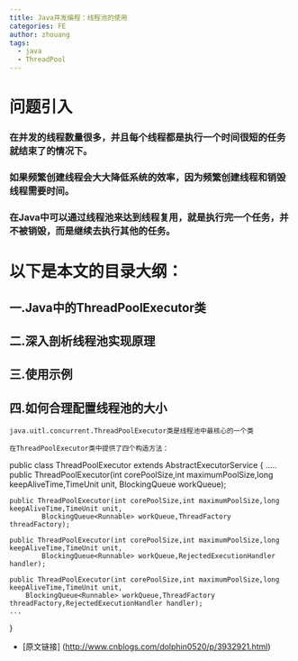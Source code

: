 ```yaml
---
title: Java并发编程：线程池的使用
categories: FE
author: zhouang
tags:
  - java
  - ThreadPool
---
```


# 问题引入

### 在并发的线程数量很多，并且每个线程都是执行一个时间很短的任务就结束了的情况下。
### 如果频繁创建线程会大大降低系统的效率，因为频繁创建线程和销毁线程需要时间。
### 在Java中可以通过线程池来达到线程复用，就是执行完一个任务，并不被销毁，而是继续去执行其他的任务。

# 以下是本文的目录大纲：

## 一.Java中的ThreadPoolExecutor类

## 二.深入剖析线程池实现原理

## 三.使用示例

## 四.如何合理配置线程池的大小




	java.uitl.concurrent.ThreadPoolExecutor类是线程池中最核心的一个类
	
	在ThreadPoolExecutor类中提供了四个构造方法：

public class ThreadPoolExecutor extends AbstractExecutorService {
    .....
    public ThreadPoolExecutor(int corePoolSize,int maximumPoolSize,long keepAliveTime,TimeUnit unit,
            BlockingQueue<Runnable> workQueue);
 
    public ThreadPoolExecutor(int corePoolSize,int maximumPoolSize,long keepAliveTime,TimeUnit unit,
            BlockingQueue<Runnable> workQueue,ThreadFactory threadFactory);
 
    public ThreadPoolExecutor(int corePoolSize,int maximumPoolSize,long keepAliveTime,TimeUnit unit,
            BlockingQueue<Runnable> workQueue,RejectedExecutionHandler handler);
 
    public ThreadPoolExecutor(int corePoolSize,int maximumPoolSize,long keepAliveTime,TimeUnit unit,
        BlockingQueue<Runnable> workQueue,ThreadFactory threadFactory,RejectedExecutionHandler handler);
    ...
}



- [原文链接] (http://www.cnblogs.com/dolphin0520/p/3932921.html)
